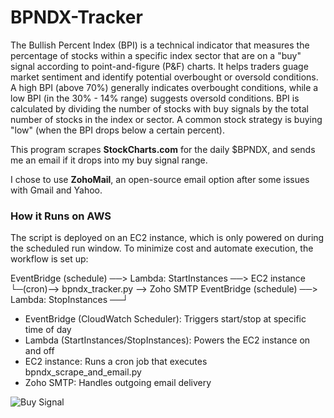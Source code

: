 # BPNDX-Tracker

The Bullish Percent Index (BPI) is a technical indicator that measures the percentage of stocks within a specific index sector that are on a "buy" signal according to point-and-figure (P&F) charts. It helps traders guage market sentiment and identify potential overbought or oversold conditions. A high BPI (above 70%) generally indicates overbought conditions, while a low BPI (in the 30% - 14% range) suggests oversold conditions. BPI is calculated by dividing the number of stocks with buy signals by the total number of stocks in the index or sector. A common stock strategy is buying "low" (when the BPI drops below a certain percent).

This program scrapes **StockCharts.com** for the daily $BPNDX, and sends me an email if it drops into my buy signal range.

I chose to use **ZohoMail**, an open-source email option after some issues with Gmail and Yahoo.

### How it Runs on AWS
The script is deployed on an EC2 instance, which is only powered on during the scheduled run window. To minimize cost and automate execution, the workflow is set up:

EventBridge (schedule) ──> Lambda: StartInstances ──> EC2 instance
                                                          └─(cron)--> bpndx_tracker.py --> Zoho SMTP
                                            EventBridge (schedule) ──> Lambda: StopInstances ──┘

- EventBridge (CloudWatch Scheduler): Triggers start/stop at specific time of day
- Lambda (StartInstances/StopInstances): Powers the EC2 instance on and off
- EC2 instance: Runs a cron job that executes bpndx_scrape_and_email.py
- Zoho SMTP: Handles outgoing email delivery

![Buy Signal](https://github.com/user-attachments/assets/21515c0a-bc69-4d98-b087-deda9c23ed43)
